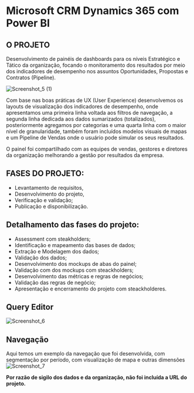 # Microsoft CRM Dynamics 365 com Power BI

## O PROJETO
 Desenvolvimento de painéis de dashboards para os níveis Estratégico e Tático da organização, focando o monitoramento dos resultados por meio dos indicadores de desempenho nos assuntos Oportunidades, Propostas e Contratos (Pipeline).

![Screenshot_5 (1)](https://user-images.githubusercontent.com/69633540/97747018-abe73a00-1ac1-11eb-8523-d850c4083cef.jpg)

Com base nas boas práticas de UX (User Experience) desenvolvemos os layouts de visualização dos indicadores de desempenho, onde apresentamos uma primeira linha voltada aos filtros de navegação, a segunda linha dedicada aos dados sumarizados (totalizados), posteriormente agregamos por categorias e uma quarta linha com o maior nível de granularidade, também foram incluídos modelos visuais de mapas e um Pipeline de Vendas onde o usuário pode simular os seus resultados.
 
 O painel foi compartilhado com as equipes de vendas, gestores e diretores da organização melhorando a gestão por resultados da empresa.

## FASES DO PROJETO:
- Levantamento de requisitos,
- Desenvolvimento do projeto,
- Verificação e validação;
- Publicação e disponibilização.

## Detalhamento das fases do projeto:
- Assessment com steakholders;
- Identificação e mapeamento das bases de dados;
- Extração e Modelagem dos dados;
- Validação dos dados;
- Desenvolvimento dos mockups de abas do painel;
- Validação com dos mockups com steackholders;
- Desenvolvimento das métricas e regras de negócios;
- Validação das regras de negócio;
- Apresentação e encerramento do projeto com steackholderes.

## Query Editor
![Screenshot_6](https://user-images.githubusercontent.com/69633540/97748886-8871be80-1ac4-11eb-9f0f-1a274a0ed07b.jpg)

## Navegação

Aqui temos um exemplo da navegação que foi desenvolvida, com segmentação por período, com visualização de mapa e outras dimensões 
![Screenshot_7](https://user-images.githubusercontent.com/69633540/97750708-b4db0a00-1ac7-11eb-9896-4a94b5958c78.jpg)

**Por razão de sigilo dos dados e da organização, não foi incluída a URL do projeto.**
